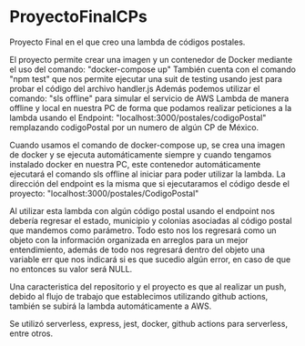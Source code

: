 # ProyectoFinalCPs
Proyecto Final en el que creo una lambda de códigos postales.

El proyecto permite crear una imagen y un contenedor de Docker mediante el uso del comando: "docker-compose up"
También cuenta con el comando "npm test" que nos permite ejecutar una suit de testing usando jest para probar el código del archivo handler.js
Además podemos utilizar el comando: "sls offline" para simular el servicio de AWS Lambda de manera offline y local en nuestra PC de forma que podamos realizar peticiones a la lambda usando el Endpoint: "localhost:3000/postales/codigoPostal" remplazando codigoPostal por un numero de algún CP de México.

Cuando usamos el comando de docker-compose up, se crea una imagen de docker y se ejecuta automáticamente siempre y cuando tengamos instalado docker en nuestra PC, este contenedor automáticamente ejecutará el comando sls offline al iniciar para poder utilizar la lambda. La dirección del endpoint es la misma que si ejecutaramos el código desde el proyecto: "localhost:3000/postales/CodigoPostal"

Al utilizar esta lambda con algún código postal usando el endpoint nos debería regresar el estado, municipio y colonias asociadas al código postal que mandemos como parámetro. Todo esto nos los regresará como un objeto con la información organizada en arreglos para un mejor entendimiento, además de todo nos regresará dentro del objeto una variable err que nos indicará si es que sucedio algún error, en caso de que no entonces su valor será NULL.

Una caracteristica del repositorio y el proyecto es que al realizar un push, debido al flujo de trabajo que establecimos utilizando github actions, también se subirá la lambda automáticamente a AWS.

Se utilizó serverless, express, jest, docker, github actions para serverless, entre otros.
